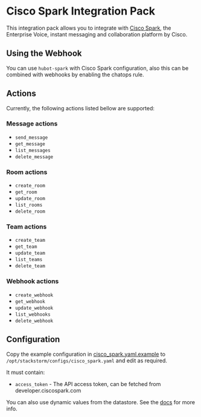 # Cisco Spark Integration Pack

This integration pack allows you to integrate with
[Cisco Spark](http://www.ciscospark.com/),
the Enterprise Voice, instant messaging and collaboration platform by Cisco.

## Using the Webhook

You can use `hubot-spark` with Cisco Spark configuration, also this can
be combined with webhooks by enabling the chatops rule.

## Actions

Currently, the following actions listed bellow are supported:

### Message actions

* `send_message`
* `get_message`
* `list_messages`
* `delete_message`

### Room actions

* `create_room`
* `get_room`
* `update_room`
* `list_rooms`
* `delete_room`

### Team actions

* `create_team`
* `get_team`
* `update_team`
* `list_teams`
* `delete_team`

### Webhook actions

* `create_webhook`
* `get_webhook`
* `update_webhook`
* `list_webhooks`
* `delete_webhook`

## Configuration

Copy the example configuration in [cisco_spark.yaml.example](./cisco_spark.yaml.example)
to `/opt/stackstorm/configs/cisco_spark.yaml` and edit as required.

It must contain:

* `access_token` - The API access token, can be fetched from developer.ciscospark.com

You can also use dynamic values from the datastore. See the
[docs](https://docs.stackstorm.com/reference/pack_configs.html) for more info.
